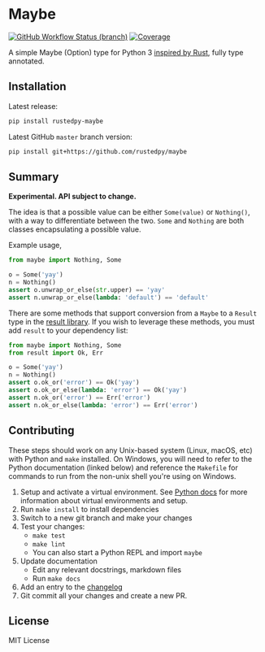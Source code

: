 # Maybe

[![GitHub Workflow Status (branch)](https://img.shields.io/github/actions/workflow/status/rustedpy/maybe/ci.yml?branch=master)](https://github.com/rustedpy/maybe/actions/workflows/ci.yml?query=branch%3Amaster)
[![Coverage](https://codecov.io/gh/rustedpy/maybe/branch/master/graph/badge.svg)](https://codecov.io/gh/rustedpy/maybe)

A simple Maybe (Option) type for Python 3 [inspired by Rust](
https://doc.rust-lang.org/std/option/), fully type annotated.

## Installation

Latest release:

```sh
pip install rustedpy-maybe
```

Latest GitHub `master` branch version:

```sh
pip install git+https://github.com/rustedpy/maybe
```

## Summary

**Experimental. API subject to change.**

The idea is that a possible value can be either `Some(value)` or `Nothing()`,
with a way to differentiate between the two. `Some` and `Nothing` are both
classes encapsulating a possible value.

Example usage,

```python
from maybe import Nothing, Some

o = Some('yay')
n = Nothing()
assert o.unwrap_or_else(str.upper) == 'yay'
assert n.unwrap_or_else(lambda: 'default') == 'default'
```

There are some methods that support conversion from a `Maybe` to a `Result` type
in the [result library](https://github.com/rustedpy/result/).  If you wish to
leverage these methods, you must add `result` to your dependency list:

```python
from maybe import Nothing, Some
from result import Ok, Err

o = Some('yay')
n = Nothing()
assert o.ok_or('error') == Ok('yay')
assert o.ok_or_else(lambda: 'error') == Ok('yay')
assert n.ok_or('error') == Err('error')
assert n.ok_or_else(lambda: 'error') == Err('error')
```

## Contributing

These steps should work on any Unix-based system (Linux, macOS, etc) with Python
and `make` installed. On Windows, you will need to refer to the Python
documentation (linked below) and reference the `Makefile` for commands to run
from the non-unix shell you're using on Windows.

1. Setup and activate a virtual environment.  See [Python docs][pydocs-venv] for
   more information about virtual environments and setup.
1. Run `make install` to install dependencies
1. Switch to a new git branch and make your changes
1. Test your changes:
   - `make test`
   - `make lint`
   - You can also start a Python REPL and import `maybe`
1. Update documentation
   - Edit any relevant docstrings, markdown files
   - Run `make docs`
1. Add an entry to the [changelog](./CHANGELOG.md)
1. Git commit all your changes and create a new PR.

[pydocs-venv]: https://docs.python.org/3/library/venv.html

## License

MIT License
